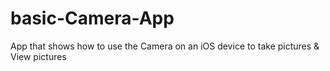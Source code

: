 basic-Camera-App
================

App that shows how to use the Camera on an iOS device to take pictures &amp; View pictures
